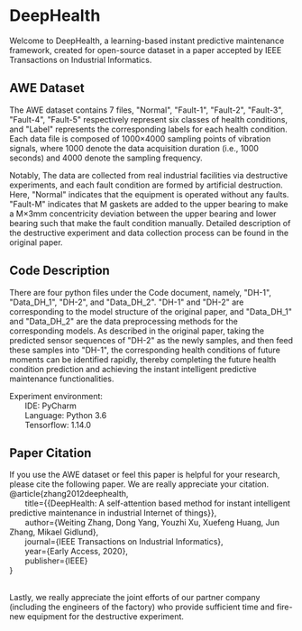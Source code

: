 # DeepHealth

Welcome to DeepHealth, a learning-based instant predictive maintenance framework, created for open-source dataset in a paper accepted by IEEE Transactions on Industrial Informatics.

## AWE Dataset

The AWE dataset contains 7 files, "Normal", "Fault-1", "Fault-2", "Fault-3", "Fault-4", "Fault-5" respectively represent six classes of health conditions, and "Label" represents the corresponding labels for each health condition. Each data file is composed of 1000×4000 sampling points of vibration signals, where 1000 denote the data acquisition duration (i.e., 1000 seconds) and 4000 denote the sampling frequency.

Notably, The data are collected from real industrial facilities via destructive experiments, and each fault condition are formed by artificial destruction. Here, "Normal" indicates that the equipment is operated without any faults. "Fault-M" indicates that M gaskets are added to the upper bearing to make a M×3mm concentricity deviation between the upper bearing and lower bearing such that make the fault condition manually. Detailed description of the destructive experiment and data collection process can be found in the original paper.

## Code Description

There are four python files under the Code document, namely, "DH-1", "Data_DH_1", "DH-2", and "Data_DH_2". "DH-1" and "DH-2" are corresponding to the model structure of the original paper, and "Data_DH_1" and "Data_DH_2" are the data preprocessing methods for the corresponding models. As described in the original paper, taking the predicted sensor sequences of "DH-2" as the newly samples, and then feed these samples into "DH-1", the corresponding health conditions of future moments can be identified rapidly, thereby completing the future health condition prediction and achieving the instant intelligent predictive maintenance functionalities.

Experiment environment: <br>
      &#160; &#160; &#160; &#160;IDE: PyCharm <br>
      &#160; &#160; &#160; &#160;Language: Python 3.6 <br>
      &#160; &#160; &#160; &#160;Tensorflow: 1.14.0 <br>

## Paper Citation

If you use the AWE dataset or feel this paper is helpful for your research, please cite the following paper. We are really appreciate your citation. <br>
@article{zhang2012deephealth,<br>
  &#160; &#160; &#160; &#160;title={{DeepHealth: A self-attention based method for instant intelligent predictive maintenance in industrial Internet of things}},<br>
  &#160; &#160; &#160; &#160;author={Weiting Zhang, Dong Yang, Youzhi Xu, Xuefeng Huang, Jun Zhang, Mikael Gidlund},<br>
  &#160; &#160; &#160; &#160;journal={IEEE Transactions on Industrial Informatics},<br>
  &#160; &#160; &#160; &#160;year={Early Access, 2020},<br>
  &#160; &#160; &#160; &#160;publisher={IEEE}<br>
}<br>

<br>
Lastly, we really appreciate the joint efforts of our partner company (including the engineers of the factory) who provide sufficient time and fire-new equipment for the destructive experiment. 
